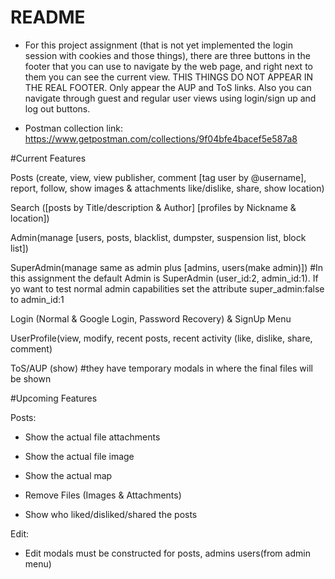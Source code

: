 # README

* For this project assignment (that is not yet implemented the login session with cookies and those things), there are three buttons in the footer that you can use to navigate by the web page, and right next to them you can see the current view. THIS THINGS DO NOT APPEAR IN THE REAL FOOTER. Only appear the AUP and ToS links.
Also you can navigate through guest and regular user views using login/sign up and log out buttons.

* Postman collection link: https://www.getpostman.com/collections/9f04bfe4bacef5e587a8


#Current Features

Posts (create, view, view publisher, comment [tag user by @username], report, follow, 
show images & attachments like/dislike, share, show location)

Search ([posts by Title/description & Author] [profiles by Nickname & location])

Admin(manage [users, posts, blacklist, dumpster, suspension list, block list])

SuperAdmin(manage same as admin plus [admins, users(make admin)]) #In 
this assignment the default Admin is SuperAdmin (user_id:2, admin_id:1). If yo want to test 
normal admin capabilities set the attribute super_admin:false to
admin_id:1

Login (Normal & Google Login, Password Recovery) & SignUp Menu

UserProfile(view, modify, recent posts, recent activity (like, dislike, share, comment)

ToS/AUP (show) #they have temporary modals in where the final files will be shown


#Upcoming Features

Posts:
* Show the actual file attachments
* Show the actual file image
* Show the actual map
* Remove Files (Images & Attachments)

* Show who liked/disliked/shared the posts

Edit:
* Edit modals must be constructed for posts, admins users(from admin menu)